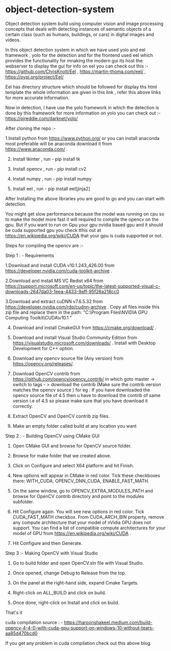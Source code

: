 # object-detection-system
Object detection system build using  computer vision and image processing concepts  that deals with detecting instances of semantic objects of a certain class 
(such as humans, buildings, or cars) in digital images and videos.

In this object detection system in which we have used yolo and eel framework ,  yolo for the detection and for the frontend used eel which provides the
functionality for mnaking the modern gui its host the webserver to display the gui for  info on eel you can check out this :-
https://github.com/ChrisKnott/Eel , https://martin-thoma.com/eel/ , https://pypi.org/project/Eel/ 

Eel has directory structure which should be followed for display ths html template the whole information are given in this link , 
refer this above links for more accurate information.

Now in detection, I have use the yolo framework in which the detection is done by this framework for more information on yolo you can check out :-
https://pjreddie.com/darknet/yolo/ 

After cloning the repo :-

1.Install python from https://www.python.org/ or you can install anaconda most preferable will be anaconda download it from  https://www.anaconda.com/ . 

2. Install tkinter  , run -  pip install tk

3. Install opencv   , run -  pip install cv2

4. Install numpy    , run -  pip install numpy

5. Install eel      , run -  pip install eel[jinja2]
 
After Installing the above libraries you are good to go and you can start with detection.

You might get slow performance because the model was running on cpu so to make the model more fast it will required to compile the opencv on the gpu.
But if you want to run on Gpu your gpu nvidia based gpu and it should be cuda supported gpu you check tthis out at https://en.wikipedia.org/wiki/CUDA 
that your gpu is cuda supported or not.

Steps for compiling the opencv are :-

Step 1 : - Requirements 

1.Download and install CUDA v10.1.243_426.00 from https://developer.nvidia.com/cuda-toolkit-archive .

2.Download and install MS VC Redist x64 from https://support.microsoft.com/en-us/topic/the-latest-supported-visual-c-downloads-2647da03-1eea-4433-9aff-95f26a218cc0

3.Download and extract cuDNN v7.6.5.32 from https://developer.nvidia.com/rdp/cudnn-archive . 
Copy all files inside this zip file and replace them in the path:
"C:\Program Files\NVIDIA GPU Computing Toolkit\CUDA\v10.1 "

4. Download and install CmakeGUI from https://cmake.org/download/ .

5. Download and install Visual Studio Community Edition from https://visualstudio.microsoft.com/downloads/ .
Install with Desktop Development for C++ option.

6. Download any opencv source file (Any version) from https://opencv.org/releases/.

7. Download OpenCV contrib from https://github.com/opencv/opencv_contrib/  in which goto master -> switch to tags - > download the contrib (Make sure the contrib 
version matches the opencv source ) for eg : If you have downloaded the opencv source file of 4.5 then u have to download the contrib of same version i.e of 4.5 
so please make sure that you have download it correctly.
 
8. Extract OpenCV and OpenCV contrib zip files.

9. Make an empty folder called build at any location you want 


Step 2 : - Building OpenCV using CMake GUI

1. Open CMake GUI and browse for OpenCV source folder.

2. Browse for make folder that we created above.

3. Click on Configure and select X64 platform and hit Finish.

4. New options will appear in CMake in red color. Tick these checkboxes there: WITH_CUDA, OPENCV_DNN_CUDA, ENABLE_FAST_MATH.

5. On the same window, go to OPENCV_EXTRA_MODULES_PATH and browse for OpenCV contrib directory and point to the modules subfolder.

6. Hit Configure again. You will see new options in red color. Tick CUDA_FAST_MATH checkbox. From CUDA_ARCH_BIN property, remove any compute architecture that your model 
of nVidia GPU does not support. You can find a list of compatible compute architectures for your model of GPU from https://en.wikipedia.org/wiki/CUDA .

7. Hit Configure and then Generate.

Step 3 :- Making OpenCV with Visual Studio

1. Go to build folder and open OpenCV.sln file with Visual Studio.

2. Once opened, change Debug to Release from the top.

3. On the panel at the right-hand side, expand Cmake Targets.

4. Right-click on ALL_BUILD and click on build.

5. Once done, right-click on Install and click on build.

That's it 

cuda compilation source : - https://haroonshakeel.medium.com/build-opencv-4-4-0-with-cuda-gpu-support-on-windows-10-without-tears-aa85d470bcd0 

If you get any problem in cuda compilation check out this above blog.




